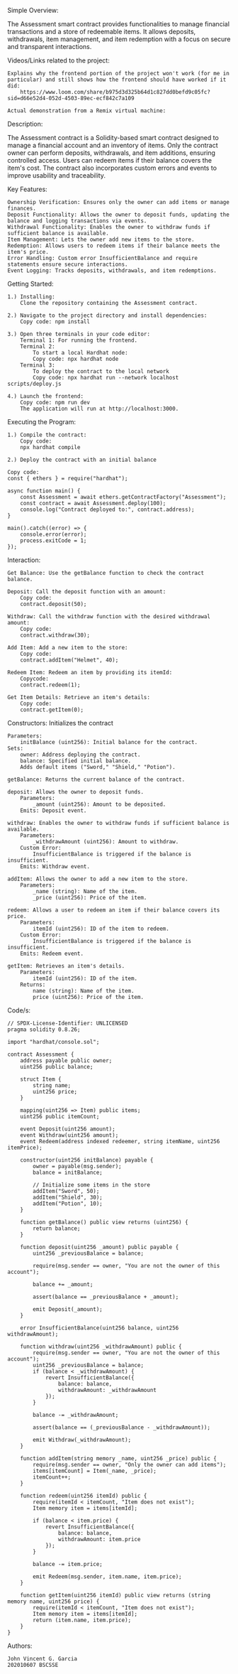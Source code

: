 Simple Overview:

The Assessment smart contract provides functionalities to manage financial transactions and a store of redeemable items. It allows deposits, withdrawals, item management, and item redemption with a focus on secure and transparent interactions.

Videos/Links related to the project:

    Explains why the frontend portion of the project won't work (for me in particular) and still shows how the frontend should have worked if it did: 
        https://www.loom.com/share/b975d3d325b64d1c827dd0befd9c05fc?sid=d66e52d4-052d-4503-89ec-ecf842c7a109
        
    Actual demonstration from a Remix virtual machine:
        

Description:

The Assessment contract is a Solidity-based smart contract designed to manage a financial account and an inventory of items. Only the contract owner can perform deposits, withdrawals, and item additions, ensuring controlled access. Users can redeem items if their balance covers the item's cost. The contract also incorporates custom errors and events to improve usability and traceability.

Key Features:

    Ownership Verification: Ensures only the owner can add items or manage finances.
    Deposit Functionality: Allows the owner to deposit funds, updating the balance and logging transactions via events.
    Withdrawal Functionality: Enables the owner to withdraw funds if sufficient balance is available.
    Item Management: Lets the owner add new items to the store.
    Redemption: Allows users to redeem items if their balance meets the item's price.
    Error Handling: Custom error InsufficientBalance and require statements ensure secure interactions.
    Event Logging: Tracks deposits, withdrawals, and item redemptions.

Getting Started:
    
    1.) Installing:
        Clone the repository containing the Assessment contract.
        
    2.) Navigate to the project directory and install dependencies:
        Copy code: npm install  
    
    3.) Open three terminals in your code editor:
        Terminal 1: For running the frontend.
        Terminal 2:
            To start a local Hardhat node:
            Copy code: npx hardhat node  
        Terminal 3: 
            To deploy the contract to the local network
            Copy code: npx hardhat run --network localhost scripts/deploy.js  
    
    4.) Launch the frontend:
        Copy code: npm run dev  
        The application will run at http://localhost:3000.

Executing the Program:
    
    1.) Compile the contract:
        Copy code:
        npx hardhat compile  
    
    2.) Deploy the contract with an initial balance
    
    Copy code:
    const { ethers } = require("hardhat");  
    
    async function main() {  
        const Assessment = await ethers.getContractFactory("Assessment");  
        const contract = await Assessment.deploy(100);  
        console.log("Contract deployed to:", contract.address);  
    }  
    
    main().catch((error) => {  
        console.error(error);  
        process.exitCode = 1;  
    });  
    
Interaction:

    Get Balance: Use the getBalance function to check the contract balance.
    
    Deposit: Call the deposit function with an amount:
        Copy code:
        contract.deposit(50);  
    
    Withdraw: Call the withdraw function with the desired withdrawal amount:
        Copy code:
        contract.withdraw(30); 

    Add Item: Add a new item to the store:
        Copy code:
        contract.addItem("Helmet", 40);  

    Redeem Item: Redeem an item by providing its itemId:
        Copycode:
        contract.redeem(1);  

    Get Item Details: Retrieve an item's details:
        Copy code:
        contract.getItem(0);  


Constructors: Initializes the contract

    Parameters:
        initBalance (uint256): Initial balance for the contract.
    Sets:
        owner: Address deploying the contract.
        balance: Specified initial balance.
        Adds default items ("Sword," "Shield," "Potion").
        
    getBalance: Returns the current balance of the contract.
    
    deposit: Allows the owner to deposit funds.
        Parameters:
            _amount (uint256): Amount to be deposited.
        Emits: Deposit event.
    
    withdraw: Enables the owner to withdraw funds if sufficient balance is available.
        Parameters:
            _withdrawAmount (uint256): Amount to withdraw.
        Custom Error:
            InsufficientBalance is triggered if the balance is insufficient.
        Emits: Withdraw event.

    addItem: Allows the owner to add a new item to the store.
        Parameters:
            _name (string): Name of the item.
            _price (uint256): Price of the item.
        
    redeem: Allows a user to redeem an item if their balance covers its price.
        Parameters:
            itemId (uint256): ID of the item to redeem.
        Custom Error:
            InsufficientBalance is triggered if the balance is insufficient.
        Emits: Redeem event.
        
    getItem: Retrieves an item's details.
        Parameters:
            itemId (uint256): ID of the item.
        Returns:
            name (string): Name of the item.
            price (uint256): Price of the item.
Code/s:

    // SPDX-License-Identifier: UNLICENSED
    pragma solidity 0.8.26;
    
    import "hardhat/console.sol";
    
    contract Assessment {
        address payable public owner;
        uint256 public balance;
    
        struct Item {
            string name;
            uint256 price;
        }
    
        mapping(uint256 => Item) public items;
        uint256 public itemCount;
    
        event Deposit(uint256 amount);
        event Withdraw(uint256 amount);
        event Redeem(address indexed redeemer, string itemName, uint256 itemPrice);
    
        constructor(uint256 initBalance) payable {
            owner = payable(msg.sender);
            balance = initBalance;
    
            // Initialize some items in the store
            addItem("Sword", 50);
            addItem("Shield", 30);
            addItem("Potion", 10);
        }
    
        function getBalance() public view returns (uint256) {
            return balance;
        }
    
        function deposit(uint256 _amount) public payable {
            uint256 _previousBalance = balance;
    
            require(msg.sender == owner, "You are not the owner of this account");
    
            balance += _amount;
    
            assert(balance == _previousBalance + _amount);
    
            emit Deposit(_amount);
        }
    
        error InsufficientBalance(uint256 balance, uint256 withdrawAmount);
    
        function withdraw(uint256 _withdrawAmount) public {
            require(msg.sender == owner, "You are not the owner of this account");
            uint256 _previousBalance = balance;
            if (balance < _withdrawAmount) {
                revert InsufficientBalance({
                    balance: balance,
                    withdrawAmount: _withdrawAmount
                });
            }
    
            balance -= _withdrawAmount;
    
            assert(balance == (_previousBalance - _withdrawAmount));
    
            emit Withdraw(_withdrawAmount);
        }
    
        function addItem(string memory _name, uint256 _price) public {
            require(msg.sender == owner, "Only the owner can add items");
            items[itemCount] = Item(_name, _price);
            itemCount++;
        }
    
        function redeem(uint256 itemId) public {
            require(itemId < itemCount, "Item does not exist");
            Item memory item = items[itemId];
    
            if (balance < item.price) {
                revert InsufficientBalance({
                    balance: balance,
                    withdrawAmount: item.price
                });
            }
    
            balance -= item.price;
    
            emit Redeem(msg.sender, item.name, item.price);
        }
    
        function getItem(uint256 itemId) public view returns (string memory name, uint256 price) {
            require(itemId < itemCount, "Item does not exist");
            Item memory item = items[itemId];
            return (item.name, item.price);
        }
    }
    
Authors:
    
    John Vincent G. Garcia
    202010607 BSCSSE
